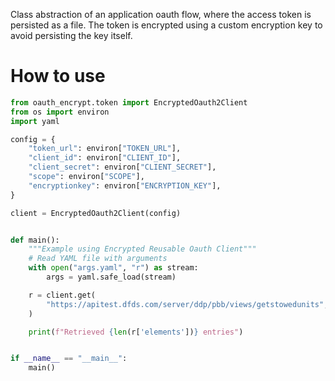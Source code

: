 Class abstraction of an application oauth flow, where the access token is persisted as a file. The token is encrypted using a custom encryption key to avoid persisting the key itself.

# How to use
```python
from oauth_encrypt.token import EncryptedOauth2Client
from os import environ
import yaml

config = {
    "token_url": environ["TOKEN_URL"],
    "client_id": environ["CLIENT_ID"],
    "client_secret": environ["CLIENT_SECRET"],
    "scope": environ["SCOPE"],
    "encryptionkey": environ["ENCRYPTION_KEY"],
}

client = EncryptedOauth2Client(config)


def main():
    """Example using Encrypted Reusable Oauth Client"""
    # Read YAML file with arguments
    with open("args.yaml", "r") as stream:
        args = yaml.safe_load(stream)

    r = client.get(
        "https://apitest.dfds.com/server/ddp/pbb/views/getstowedunits", params=args
    )

    print(f"Retrieved {len(r['elements'])} entries")


if __name__ == "__main__":
    main()
```
